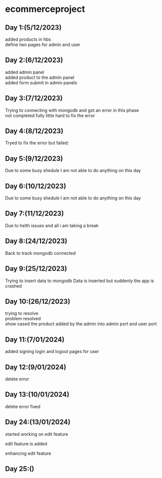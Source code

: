 # ecommerceproject


## Day 1:(5/12/2023)

added products in hbs
<br>
define two pages for admin and user

## Day 2:(6/12/2023)

added admin panel
<br>
added product to the admin panel 
<br>
added form submit in admin panels 

## Day 3:(7/12/2023)

Trying to connecting with mongodb and got an error in this phase 
<br>
not completed fully little hard to fix the error

## Day 4:(8/12/2023)

Tryed to fix the error but failed:

## Day 5:(9/12/2023)

Due to some busy shedule I am not able to do anything on this day

## Day 6:(10/12/2023)

Due to some busy shedule I am not able to do anything on this day

## Day 7:(11/12/2023)

Due to helth issues and all i am taking a break

## Day 8:(24/12/2023)

Back to track 
mongodb connected

## Day 9:(25/12/2023)

Trying to insert data to mongodb  <!-- at 11: am  -->
Data is inserted 
but suddenly the app is crashed 

## Day 10:(26/12/2023)

trying to resolve
<br>
problem resolved
<br>
show cased the product added by the admin into admin port and user port

## Day 11:(7/01/2024)

added signing login and logout pages for user

## Day 12:(9/01/2024)

delete error 

## Day 13:(10/01/2024)

delete error fixed

## Day 24:(13/01/2024)

started working on edit feature

edit feature is added 

enhancing edit feature

## Day 25:()